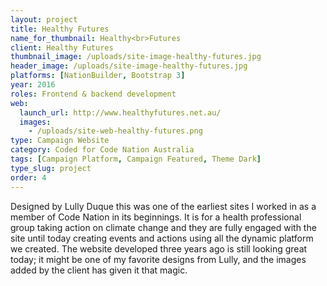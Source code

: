```yaml
---
layout: project
title: Healthy Futures
name_for_thumbnail: Healthy<br>Futures
client: Healthy Futures
thumbnail_image: /uploads/site-image-healthy-futures.jpg
header_image: /uploads/site-image-healthy-futures.jpg
platforms: [NationBuilder, Bootstrap 3]
year: 2016
roles: Frontend & backend development
web:
  launch_url: http://www.healthyfutures.net.au/
  images:
    - /uploads/site-web-healthy-futures.png
type: Campaign Website
category: Coded for Code Nation Australia
tags: [Campaign Platform, Campaign Featured, Theme Dark]
type_slug: project
order: 4
---
```


Designed by Lully Duque this was one of the earliest sites I worked in as a member of Code Nation in its beginnings. It is for a health professional group taking action on climate change and they are fully engaged with the site until today creating events and actions using all the dynamic platform we created. The website developed three years ago is still looking great today; it might be one of my favorite designs from Lully, and the images added by the client has given it that magic.